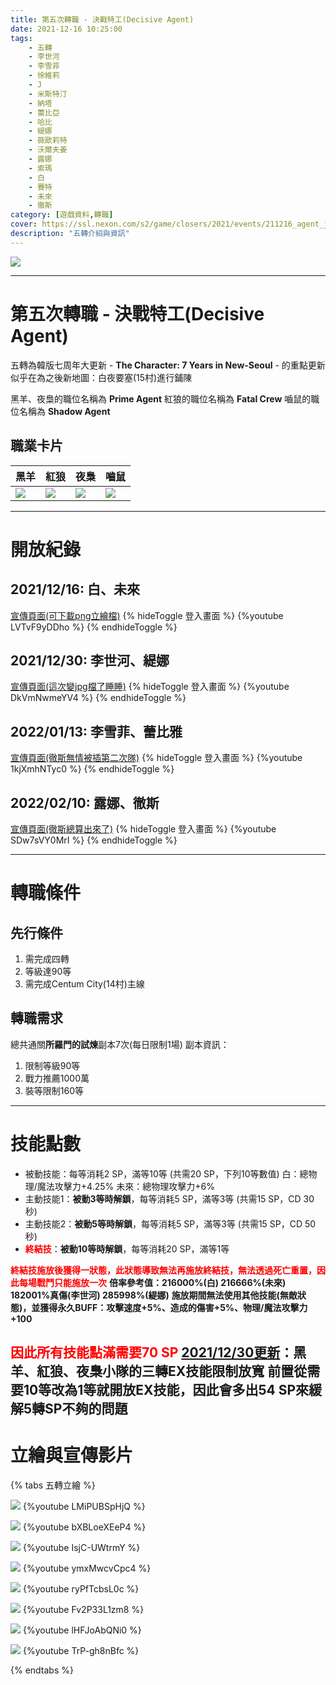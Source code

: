 ```yaml
---
title: 第五次轉職 - 決戰特工(Decisive Agent)
date: 2021-12-16 10:25:00
tags: 
    - 五轉
    - 李世河
    - 李雪菲
    - 徐維莉
    - J
    - 米斯特汀
    - 納塔
    - 蕾比亞
    - 哈比
    - 緹娜
    - 薇歐莉特
    - 沃爾夫姜
    - 露娜
    - 索瑪
    - 白
    - 賽特
    - 未來
    - 徹斯
category: [遊戲資料,轉職]
cover: https://ssl.nexon.com/s2/game/closers/2021/events/211216_agent_j6f84/contents/visual.jpg
description: "五轉介紹與資訊"
---
```


![](https://ssl.nexon.com/s2/game/closers/2021/events/211216_agent_j6f84/contents/visual.jpg)

---
# 第五次轉職 - 決戰特工(Decisive Agent)

五轉為韓版七周年大更新 - **The Character: 7 Years in New-Seoul** - 的重點更新
似乎在為之後新地圖：白夜要塞(15村)進行鋪陳

黑羊、夜梟的職位名稱為 **Prime Agent**
紅狼的職位名稱為 **Fatal Crew**
嚙鼠的職位名稱為 **Shadow Agent**

## 職業卡片
|黑羊|紅狼|夜梟|嚙鼠|
|---|---|---|---|
|![](/img/decisive_illust/card/CLASS_UP_CARD_CUL_DECISIVE_BLACKLAMBS.PNG)|![](/img/decisive_illust/card/CLASS_UP_CARD_CUL_DECISIVE_WOLFDOG.PNG)|![](/img/decisive_illust/card/CLASS_UP_CARD_CUL_DECISIVE_WILDHUTER.PNG)|![](/img/decisive_illust/card/CLASS_UP_CARD_CUL_DECISIVE_RATTUS.PNG)|

---

# 開放紀錄

## 2021/12/16: 白、未來
[宣傳頁面(可下載png立繪檔)](https://closers.nexon.com/events2021/1216/advancement)
{% hideToggle 登入畫面 %}
{%youtube LVTvF9yDDho %}
{% endhideToggle %}

## 2021/12/30: 李世河、緹娜
[宣傳頁面(這次變jpg檔了睡睡)](https://closers.nexon.com/events2021/1230/advancement)
{% hideToggle 登入畫面 %}
{%youtube DkVmNwmeYV4 %}
{% endhideToggle %}

## 2022/01/13: 李雪菲、蕾比雅
[宣傳頁面(徹斯無情被插第二次隊)](https://closers.nexon.com/Events2022/0113/advancement)
{% hideToggle 登入畫面 %}
{%youtube 1kjXmhNTyc0 %}
{% endhideToggle %}

## 2022/02/10: 露娜、徹斯
[宣傳頁面(徹斯總算出來了)](https://closers.nexon.com/events2022/0210/advancement)
{% hideToggle 登入畫面 %}
{%youtube SDw7sVY0MrI %}
{% endhideToggle %}

---

# 轉職條件

## 先行條件
1. 需完成四轉
2. 等級達90等
3. 需完成Centum City(14村)主線

## 轉職需求
總共通關**所羅門的試煉**副本7次(每日限制1場)
副本資訊：
1. 限制等級90等
2. 戰力推薦1000萬
3. 裝等限制160等

---

# 技能點數
- 被動技能：每等消耗2 SP，滿等10等 (共需20 SP，下列10等數值)
白：總物理/魔法攻擊力+4.25%
未來：總物理攻擊力+6%
- 主動技能1：**被動3等時解鎖**，每等消耗5 SP，滿等3等 (共需15 SP，CD 30秒)
- 主動技能2：**被動5等時解鎖**，每等消耗5 SP，滿等3等 (共需15 SP，CD 50秒)
- **<font color=#FF0000>終結技</font>**：**被動10等時解鎖**，每等消耗20 SP，滿等1等 

**<font color=#FF0000>終結技施放後獲得一狀態，此狀態導致無法再施放終結技，無法透過死亡重置，因此每場戰鬥只能施放一次</font>**
**倍率參考值：216000%(白) 216666%(未來) 182001%真傷(李世河) 285998%(緹娜)**
**施放期間無法使用其他技能(無敵狀態)，並獲得永久BUFF：攻擊速度+5%、造成的傷害+5%、物理/魔法攻擊力+100**

**<font color=#FF0000>因此所有技能點滿需要70 SP</font>**
**[2021/12/30更新](https://closers.nexon.com/News/GMNote/View?n4ArticleSN=520)：黑羊、紅狼、夜梟小隊的三轉EX技能限制放寬**
**前置從需要10等改為1等就開放EX技能，因此會多出54 SP來緩解5轉SP不夠的問題**
---

# 立繪與宣傳影片

{% tabs 五轉立繪 %}
<!-- tab 李世河(Seha)-->
![](/img/decisive_illust/Seha.jpg)
{%youtube LMiPUBSpHjQ %}
<!-- endtab -->
<!-- tab 李雪菲(Seulbi)-->
![](/img/decisive_illust/Seulbi.jpg)
{%youtube bXBLoeXEeP4 %}
<!-- endtab -->
<!-- tab 徐維莉(Yuri)-->

<!-- endtab -->
<!-- tab J-->

<!-- endtab -->
<!-- tab 米斯特汀(Tein)-->

<!-- endtab -->
<!-- tab 納塔(Nata)-->

<!-- endtab -->
<!-- tab 蕾比雅(Levia)-->
![](/img/decisive_illust/Levia.jpg)
{%youtube IsjC-UWtrmY %}
<!-- endtab -->
<!-- tab 哈比(Harpy)-->

<!-- endtab -->
<!-- tab 緹娜(Tina)-->
![](/img/decisive_illust/Tina.jpg)
{%youtube ymxMwcvCpc4 %}
<!-- endtab -->
<!-- tab 薇歐莉特(Violet)-->

<!-- endtab -->
<!-- tab 沃爾夫姜(Wolfgang)-->

<!-- endtab -->
<!-- tab 露娜(Luna)-->
![](/img/decisive_illust/Luna.jpg)
{%youtube ryPfTcbsL0c %}
<!-- endtab -->
<!-- tab 索瑪(Soma)-->

<!-- endtab -->
<!-- tab 白(Bai)-->
![](/img/decisive_illust/Bai.png)
{%youtube Fv2P33L1zm8 %}
<!-- endtab -->
<!-- tab 賽特(Seth)-->

<!-- endtab -->
<!-- tab 未來(Mirae)-->
![](/img/decisive_illust/Mirae.png)
{%youtube lHFJoAbQNi0 %}
<!-- endtab -->
<!-- tab 徹斯(Chulsoo)-->
![](/img/decisive_illust/Chulsoo.jpg)
{%youtube TrP-gh8nBfc %}
<!-- endtab -->
<!-- tab 銀河(Eunha)-->

<!-- endtab -->
<!-- tab 露西(Lucy)-->

<!-- endtab -->
{% endtabs %}
